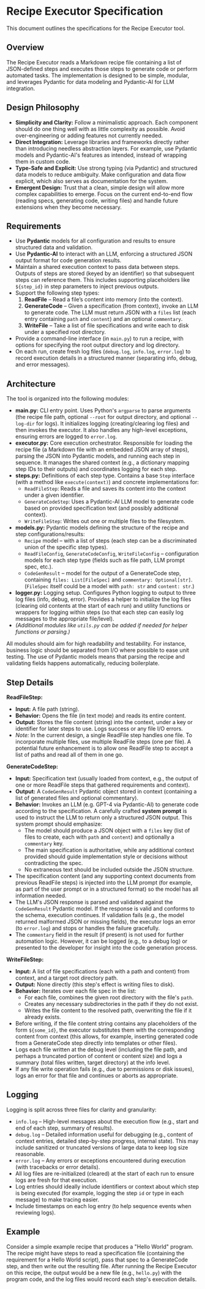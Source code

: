 # Recipe Executor Specification

This document outlines the specifications for the Recipe Executor tool.

## Overview

The Recipe Executor reads a Markdown recipe file containing a list of JSON-defined steps and executes those steps to generate code or perform automated tasks. The implementation is designed to be simple, modular, and leverages Pydantic for data modeling and Pydantic-AI for LLM integration.

## Design Philosophy

- **Simplicity and Clarity:** Follow a minimalistic approach. Each component should do one thing well with as little complexity as possible. Avoid over-engineering or adding features not currently needed.
- **Direct Integration:** Leverage libraries and frameworks directly rather than introducing needless abstraction layers. For example, use Pydantic models and Pydantic-AI's features as intended, instead of wrapping them in custom code.
- **Type-Safe and Explicit:** Use strong typing (via Pydantic) and structured data models to reduce ambiguity. Make configuration and data flow explicit, which also serves as documentation for the system.
- **Emergent Design:** Trust that a clean, simple design will allow more complex capabilities to emerge. Focus on the current end-to-end flow (reading specs, generating code, writing files) and handle future extensions when they become necessary.

## Requirements

- Use **Pydantic** models for all configuration and results to ensure structured data and validation.
- Use **Pydantic-AI** to interact with an LLM, enforcing a structured JSON output format for code generation results.
- Maintain a shared execution context to pass data between steps. Outputs of steps are stored (keyed by an identifier) so that subsequent steps can reference them. This includes supporting placeholders like `${step_id}` in step parameters to inject previous outputs.
- Support the following step types:
  1. **ReadFile** – Read a file’s content into memory (into the context).
  2. **GenerateCode** – Given a specification (from context), invoke an LLM to generate code. The LLM must return JSON with a `files` list (each entry containing `path` and `content`) and an optional `commentary`.
  3. **WriteFile** – Take a list of file specifications and write each to disk under a specified root directory.
- Provide a command-line interface (in `main.py`) to run a recipe, with options for specifying the root output directory and log directory.
- On each run, create fresh log files (`debug.log`, `info.log`, `error.log`) to record execution details in a structured manner (separating info, debug, and error messages).

## Architecture

The tool is organized into the following modules:

- **main.py:** CLI entry point. Uses Python's `argparse` to parse arguments (the recipe file path, optional `--root` for output directory, and optional `--log-dir` for logs). It initializes logging (creating/clearing log files) and then invokes the executor. It also handles any high-level exceptions, ensuring errors are logged to `error.log`.
- **executor.py:** Core execution orchestrator. Responsible for loading the recipe file (a Markdown file with an embedded JSON array of steps), parsing the JSON into Pydantic models, and running each step in sequence. It manages the shared context (e.g., a dictionary mapping step IDs to their outputs) and coordinates logging for each step.
- **steps.py:** Definitions of each step type. Contains a base `Step` interface (with a method like `execute(context)`) and concrete implementations for:
  - `ReadFileStep`: Reads a file and saves its content into the context under a given identifier.
  - `GenerateCodeStep`: Uses a Pydantic-AI LLM model to generate code based on provided specification text (and possibly additional context).
  - `WriteFileStep`: Writes out one or multiple files to the filesystem.
- **models.py:** Pydantic models defining the structure of the recipe and step configurations/results:
  - `Recipe` model – with a list of steps (each step can be a discriminated union of the specific step types).
  - `ReadFileConfig`, `GenerateCodeConfig`, `WriteFileConfig` – configuration models for each step type (fields such as file path, LLM prompt spec, etc.).
  - `CodeGenResult` – model for the output of a GenerateCode step, containing `files: List[FileSpec]` and `commentary: Optional[str]`. (`FileSpec` itself could be a model with `path: str` and `content: str`.)
- **logger.py:** Logging setup. Configures Python logging to output to three log files (info, debug, error). Provides a helper to initialize the log files (clearing old contents at the start of each run) and utility functions or wrappers for logging within steps (so that each step can easily log messages to the appropriate file/level).
- _(Additional modules like `utils.py` can be added if needed for helper functions or parsing.)_

All modules should aim for high readability and testability. For instance, business logic should be separated from I/O where possible to ease unit testing. The use of Pydantic models means that parsing the recipe and validating fields happens automatically, reducing boilerplate.

## Step Details

**ReadFileStep:**

- **Input:** A file path (string).
- **Behavior:** Opens the file (in text mode) and reads its entire content.
- **Output:** Stores the file content (string) into the context, under a key or identifier for later steps to use. Logs success or any file I/O errors.
- _Note:_ In the current design, a single ReadFile step handles one file. To incorporate multiple files, use multiple ReadFile steps (one per file). A potential future enhancement is to allow one ReadFile step to accept a list of paths and read all of them in one go.

**GenerateCodeStep:**

- **Input:** Specification text (usually loaded from context, e.g., the output of one or more ReadFile steps that gathered requirements and context).
- **Output:** A `CodeGenResult` Pydantic object stored in context (containing a list of generated files and optional commentary).
- **Behavior:** Invokes an LLM (e.g. GPT-4 via Pydantic-AI) to generate code according to the specification. A carefully crafted **system prompt** is used to instruct the LLM to return only a structured JSON output. This system prompt should emphasize:
  - The model should produce a JSON object with a `files` key (list of files to create, each with `path` and `content`) and optionally a `commentary` key.
  - The main specification is authoritative, while any additional context provided should guide implementation style or decisions without contradicting the spec.
  - No extraneous text should be included outside the JSON structure.
- The specification content (and any supporting context documents from previous ReadFile steps) is injected into the LLM prompt (for example, as part of the user prompt or in a structured format) so the model has all information needed.
- The LLM's JSON response is parsed and validated against the `CodeGenResult` Pydantic model. If the response is valid and conforms to the schema, execution continues. If validation fails (e.g., the model returned malformed JSON or missing fields), the executor logs an error (to `error.log`) and stops or handles the failure gracefully.
- The `commentary` field in the result (if present) is not used for further automation logic. However, it can be logged (e.g., to a debug log) or presented to the developer for insight into the code generation process.

**WriteFileStep:**

- **Input:** A list of file specifications (each with a path and content) from context, and a target root directory path.
- **Output:** None directly (this step's effect is writing files to disk).
- **Behavior:** Iterates over each file spec in the list:
  - For each file, combines the given root directory with the file's `path`.
  - Creates any necessary subdirectories in the path if they do not exist.
  - Writes the file content to the resolved path, overwriting the file if it already exists.
- Before writing, if the file content string contains any placeholders of the form `${some_id}`, the executor substitutes them with the corresponding content from context (this allows, for example, inserting generated code from a GenerateCode step directly into templates or other files).
- Logs each file written at the debug level (including the file path, and perhaps a truncated portion of content or content size) and logs a summary (total files written, target directory) at the info level.
- If any file write operation fails (e.g., due to permissions or disk issues), logs an error for that file and continues or aborts as appropriate.

## Logging

Logging is split across three files for clarity and granularity:

- `info.log` – High-level messages about the execution flow (e.g., start and end of each step, summary of results).
- `debug.log` – Detailed information useful for debugging (e.g., content of context entries, detailed step-by-step progress, internal state). This may include sanitized or truncated versions of large data to keep log size reasonable.
- `error.log` – Any errors or exceptions encountered during execution (with tracebacks or error details).
- All log files are re-initialized (cleared) at the start of each run to ensure logs are fresh for that execution.
- Log entries should ideally include identifiers or context about which step is being executed (for example, logging the step `id` or type in each message) to make tracing easier.
- Include timestamps on each log entry (to help sequence events when reviewing logs).

## Example

Consider a simple example recipe that produces a "Hello World" program. The recipe might have steps to read a specification file (containing the requirement for a Hello World script), pass that spec to a GenerateCode step, and then write out the resulting file. After running the Recipe Executor on this recipe, the output would be a new file (e.g., `hello.py`) with the program code, and the log files would record each step's execution details.
